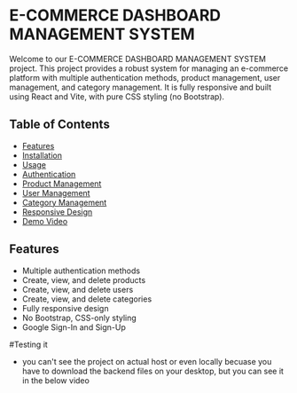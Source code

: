 # E-COMMERCE DASHBOARD MANAGEMENT SYSTEM

Welcome to our E-COMMERCE DASHBOARD MANAGEMENT SYSTEM project. This project provides a robust system for managing an e-commerce platform with multiple authentication methods, product management, user management, and category management. It is fully responsive and built using React and Vite, with pure CSS styling (no Bootstrap).

## Table of Contents
- [Features](#features)
- [Installation](#installation)
- [Usage](#usage)
- [Authentication](#authentication)
- [Product Management](#product-management)
- [User Management](#user-management)
- [Category Management](#category-management)
- [Responsive Design](#responsive-design)
- [Demo Video](#demo-video)

## Features
- Multiple authentication methods
- Create, view, and delete products
- Create, view, and delete users
- Create, view, and delete categories
- Fully responsive design
- No Bootstrap, CSS-only styling
- Google Sign-In and Sign-Up

#Testing it
- you can't see the project on actual host or even locally becuase you have to download the backend files on your desktop, but you can see it in the below video


